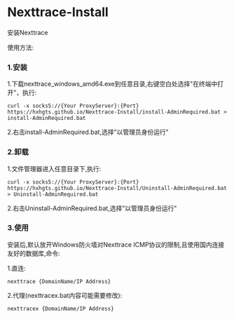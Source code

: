 # Nexttrace-Install
安装Nexttrace

使用方法:

### 1.安装

1.下载nexttrace_windows_amd64.exe到任意目录,右键空白处选择"在终端中打开"，执行:

```
curl -x socks5://{Your ProxyServer}:{Port} https://hxhgts.github.io/Nexttrace-Install/install-AdminRequired.bat > install-AdminRequired.bat
```

2.右击install-AdminRequired.bat,选择"以管理员身份运行"

### 2.卸载

1.文件管理器进入任意目录下,执行:

```
curl -x socks5://{Your ProxyServer}:{Port} https://hxhgts.github.io/Nexttrace-Install/Uninstall-AdminRequired.bat > Uninstall-AdminRequired.bat
```

2.右击Uninstall-AdminRequired.bat,选择"以管理员身份运行"

### 3.使用

安装后,默认放开Windows防火墙对Nexttrace ICMP协议的限制,且使用国内连接友好的数据库,命令:

1.直连:
```
nexttrace {DomainName/IP Address}
```
2.代理(nexttracex.bat内容可能需要修改):
```
nexttracex {DomainName/IP Address}
```
